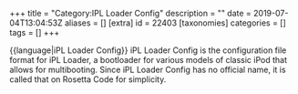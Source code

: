 +++
title = "Category:IPL Loader Config"
description = ""
date = 2019-07-04T13:04:53Z
aliases = []
[extra]
id = 22403
[taxonomies]
categories = []
tags = []
+++

{{language|iPL Loader Config}}
iPL Loader Config is the configuration file format for iPL Loader, a bootloader for various models of classic iPod that allows for multibooting. Since iPL Loader Config has no official name, it is called that on Rosetta Code for simplicity.
